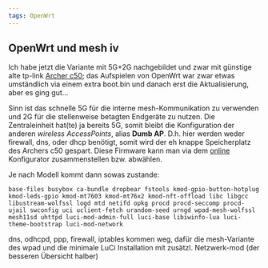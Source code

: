 ```yaml
---
tags: OpenWrt
---
```

## OpenWrt und mesh iv
Ich habe jetzt die Variante mit 5G+2G nachgebildet und zwar mit günstige alte tp-link [Archer c50](https://openwrt.org/toh/tp-link/archer-c50); das Aufspielen von OpenWrt war zwar etwas umständlich via einem extra boot.bin und danach erst die Aktualisierung, aber es ging gut...

Sinn ist das schnelle 5G für die interne mesh-Kommunikation zu verwenden und 2G für die stellenweise betagten Endgeräte zu nutzen. Die Zentraleinheit hat(te) ja bereits 5G, somit bleibt die Konfiguration der anderen *wireless AccessPoints*, alias **Dumb AP**. D.h. hier werden weder firewall, dns, oder dhcp benötigt, somit wird der eh knappe Speicherplatz des Archers c50 gespart. Diese Firmware kann man via dem [online](https://firmware-selector.openwrt.org/) Konfigurator zusammenstellen bzw. abwählen.

Je nach Modell kommt dann sowas zustande:

```base-files busybox ca-bundle dropbear fstools kmod-gpio-button-hotplug kmod-leds-gpio kmod-mt7603 kmod-mt76x2 kmod-nft-offload libc libgcc libustream-wolfssl logd mtd netifd opkg procd procd-seccomp procd-ujail swconfig uci uclient-fetch urandom-seed urngd wpad-mesh-wolfssl mesh11sd uhttpd luci-mod-admin-full luci-base libiwinfo-lua luci-theme-bootstrap luci-mod-network```

dns, odhcpd, ppp, firewall, iptables kommen weg, dafür die mesh-Variante des wpad und die minimale LuCi Installation mit zusätzl. Netzwerk-mod (der besseren Übersicht halber)
